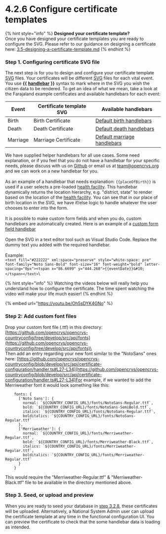 # 4.2.6 Configure certificate templates

{% hint style="info" %}
**Designed your certificate template?**\
Once you have designed your certificate templates you are ready to configure the SVG. Please refer to our guidance on designing a certificate here: [3.5-designing-a-certificate-template.md](../../2.-gather-requirements/3.5-designing-a-certificate-template.md "mention")
{% endhint %}

### Step 1. Configuring certificate SVG file

The next step is for you to design and configure your certificate template [SVG](https://en.wikipedia.org/wiki/SVG) files. Your certificates will be different [SVG](https://en.wikipedia.org/wiki/SVG) files for each vital event. You use **\{{** [**handlebar**](https://handlebarsjs.com/) **\}}** syntax to mark where in the SVG you wish the citizen data to be rendered. To get an idea of what we mean, take a look at the Farajaland example certificates and available handlebars for each event:

| Event    | Certificate template SVG | Available handlebars                                                                                                                       |
| -------- | ------------------------ | ------------------------------------------------------------------------------------------------------------------------------------------ |
| Birth    | Birth Certificate        | [Default birth handlebars](https://github.com/opencrvs/opencrvs-countryconfig/blob/develop/src/form/birth/certificate-handlebars.ts)       |
| Death    | Death Certificate        | [Default death handlebars](https://github.com/opencrvs/opencrvs-countryconfig/blob/develop/src/form/death/certficate-handlebars.ts)        |
| Marriage | Marriage Certificate     | [Default marriage handlebars](https://github.com/opencrvs/opencrvs-countryconfig/blob/develop/src/form/marriage/certificate-handlebars.ts) |

We have supplied helper handlebars for all use cases. Some need explanation, or if you feel that you do not have a handlebar for your specific needs, please discuss with us on [Github](https://github.com/opencrvs/opencrvs-core/discussions) or email us at [team@opencrvs.org](mailto:team@opencrvs.org) and we can work on a new handlebar for you.\
\
As an example of a handlebar that needs explanation: `{{placeOfBirth}}` is used if a user selects a pre-loaded [health facility](3.2.3-set-up-cr-offices-and-health-facilities/3.2.3.2-prepare-source-file-for-health-facilities.md). This handlebar dynamically returns the location hierarchy, e.g. "district, state" to render based on the location of the [health facility](3.2.3-set-up-cr-offices-and-health-facilities/3.2.3.2-prepare-source-file-for-health-facilities.md). You can see that in our place of birth location in the SVG, we have if/else logic to handle whatever the user chooses to enter into the form.\
\
It is possible to make custom form fields and when you do, custom handlebars are automatically created. Here is an example of a [custom form field handlebar](https://github.com/opencrvs/opencrvs-countryconfig/blob/551e864ab59d59ae2e65eec8d1d0d9651ae0a3d7/src/form/custom-fields.ts#L29)\
\
Open the SVG in a text editor tool such as Visual Studio Code. Replace the dummy text you added with the required handlebar.\
\
Example:\
`<text fill="#222222" xml:space="preserve" style="white-space: pre" font-family="Noto Sans-Bold" font-size="16" font-weight="bold" letter-spacing="0px"><tspan x="86.6699" y="444.268">{{eventDate}}&#10;</tspan></text>`\\

{% hint style="info" %}
Watching the videos below will really help you understand how to configure the certificate. The time spent watching the video will make your life much easier!
{% endhint %}

{% embed url="https://youtu.be/Oh5sDYK4GNo" %}

### **Step 2: Add custom font files**

Drop your custom font file (.ttf) in this directory: [https://github.com/opencrvs/opencrvs-countryconfig/tree/develop/src/api/fonts](https://github.com/opencrvs/opencrvs-countryconfig/tree/develop/src/api/fonts)\
\
Then add an entry regarding your new font similar to the "NotoSans" ones here: [https://github.com/opencrvs/opencrvs-countryconfig/blob/develop/src/api/certificate-configuration/handler.ts#L27-L34](https://github.com/opencrvs/opencrvs-countryconfig/blob/develop/src/api/certificate-configuration/handler.ts#L27-L34)For example, if we wanted to add the Merriweather font it would look something like this:

```
    fonts: {
      ['Noto Sans']: {
        normal: `${COUNTRY_CONFIG_URL}/fonts/NotoSans-Regular.ttf`,
        bold: `${COUNTRY_CONFIG_URL}/fonts/NotoSans-SemiBold.ttf`,
        italics: `${COUNTRY_CONFIG_URL}/fonts/NotoSans-Regular.ttf`,
        bolditalics: `${COUNTRY_CONFIG_URL}/fonts/NotoSans-Regular.ttf`
      },
      ['Merriweather']: {
        normal: `${COUNTRY_CONFIG_URL}/fonts/Merriweather-Regular.ttf`,
        bold: `${COUNTRY_CONFIG_URL}/fonts/Merriweather-Black.ttf`,
        italics: `${COUNTRY_CONFIG_URL}/fonts/Merriweather-Regular.ttf`,
        bolditalics: `${COUNTRY_CONFIG_URL}/fonts/Merriweather-Regular.ttf`
      }
    }
```

This would require the "Merriweather-Regular.ttf" & "Merriweather-Black.ttf" file to be available in the directory mentioned above.

### **Step 3. Seed, or upload and preview**

When you are ready to seed your database in [step 3.2.8](3.2.8-seeding-your-local-database.md), these certificates will be uploaded. Alternatively, a National System Admin user can upload the certificate template at any time in the functional configuration UI. You can preview the certificate to check that the some handlebar data is loading as intended.

###
